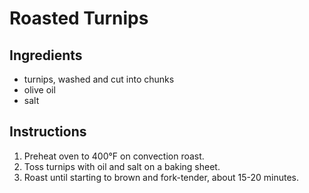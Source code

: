# Roasted Turnips

## Ingredients

- turnips, washed and cut into chunks
- olive oil
- salt

## Instructions

1. Preheat oven to 400°F on convection roast.
2. Toss turnips with oil and salt on a baking sheet.
3. Roast until starting to brown and fork-tender, about 15-20 minutes.
